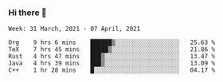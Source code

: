 ### Hi there 👋

<!--START_SECTION:waka-->
```text
Week: 31 March, 2021 - 07 April, 2021

Org    9 hrs 6 mins    ██████▒░░░░░░░░░░░░░░░░░░   25.63 % 
TeX    7 hrs 45 mins   █████▒░░░░░░░░░░░░░░░░░░░   21.86 % 
Rust   4 hrs 47 mins   ███▒░░░░░░░░░░░░░░░░░░░░░   13.47 % 
Java   4 hrs 39 mins   ███▒░░░░░░░░░░░░░░░░░░░░░   13.09 % 
C++    1 hr 28 mins    █░░░░░░░░░░░░░░░░░░░░░░░░   04.17 % 
```
<!--END_SECTION:waka-->

<!--
**yqmmm/yqmmm** is a ✨ _special_ ✨ repository because its `README.md` (this file) appears on your GitHub profile.

Here are some ideas to get you started:

- 🔭 I’m currently working on ...
- 🌱 I’m currently learning ...
- 👯 I’m looking to collaborate on ...
- 🤔 I’m looking for help with ...
- 💬 Ask me about ...
- 📫 How to reach me: ...
- 😄 Pronouns: ...
- ⚡ Fun fact: ...
-->
